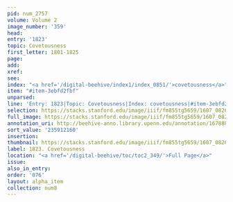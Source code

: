 ```yaml
---
pid: num_2757
volume: Volume 2
image_number: '359'
head:
entry: '1823'
topic: Covetousness
first_letter: 1801-1825
page:
add:
xref:
see:
index: "<a href='/digital-beehive/index1/index_0851/'>covetousness</a>"
item: "#item-3ebfd2fbf"
unparsed:
line: 'Entry: 1823|Topic: Covetousness|Index: covetousness|#item-3ebfd2fbf'
selection: https://stacks.stanford.edu/image/iiif/fm855tg5659/1607_0826/296,2160,2936,912/full/0/default.jpg
full_image: https://stacks.stanford.edu/image/iiif/fm855tg5659/1607_0826/full/full/0/default.jpg
annotation_uri: http://beehive-anno.library.upenn.edu/annotation/1678887675788
sort_value: '235912160'
insertion:
thumbnail: https://stacks.stanford.edu/image/iiif/fm855tg5659/1607_0826/296,2160,600,180/250,/0/default.jpg
label: 1823. Covetousness
location: "<a href='/digital-beehive/toc/toc2_349/'>Full Page</a>"
issue:
also_in_entry:
order: '076'
layout: alpha_item
collection: num8
---
```

